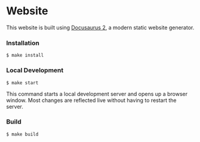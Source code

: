 # Website

This website is built using [Docusaurus 2](https://docusaurus.io/), a modern
static website generator.

### Installation

```
$ make install
```

### Local Development

```
$ make start
```

This command starts a local development server and opens up a browser window.
Most changes are reflected live without having to restart the server.

### Build

```
$ make build
```
